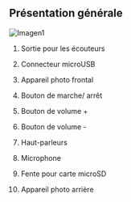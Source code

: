 ## Présentation générale

![Imagen1](http://static.energysistem.com/images/manuals/42800/58b00f724b41e.jpg)

1. Sortie pour les écouteurs

2. Connecteur microUSB

3. Appareil photo frontal

4. Bouton de marche/ arrêt

5. Bouton de volume +

6. Bouton de volume -

7. Haut-parleurs

8. Microphone

9. Fente pour carte microSD

10. Appareil photo arrière
